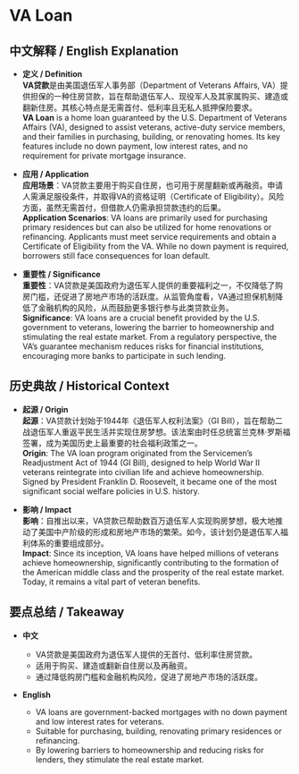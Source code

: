 # VA Loan

## 中文解释 / English Explanation

* **定义 / Definition**  
  **VA贷款**是由美国退伍军人事务部（Department of Veterans Affairs, VA）提供担保的一种住房贷款，旨在帮助退伍军人、现役军人及其家属购买、建造或翻新住房。其核心特点是无需首付、低利率且无私人抵押保险要求。  
  **VA Loan** is a home loan guaranteed by the U.S. Department of Veterans Affairs (VA), designed to assist veterans, active-duty service members, and their families in purchasing, building, or renovating homes. Its key features include no down payment, low interest rates, and no requirement for private mortgage insurance.

* **应用 / Application**  
  **应用场景**：VA贷款主要用于购买自住房，也可用于房屋翻新或再融资。申请人需满足服役条件，并取得VA的资格证明（Certificate of Eligibility）。风险方面，虽然无需首付，但借款人仍需承担贷款违约的后果。  
  **Application Scenarios**: VA loans are primarily used for purchasing primary residences but can also be utilized for home renovations or refinancing. Applicants must meet service requirements and obtain a Certificate of Eligibility from the VA. While no down payment is required, borrowers still face consequences for loan default.

* **重要性 / Significance**  
  **重要性**：VA贷款是美国政府为退伍军人提供的重要福利之一，不仅降低了购房门槛，还促进了房地产市场的活跃度。从监管角度看，VA通过担保机制降低了金融机构的风险，从而鼓励更多银行参与此类贷款业务。  
  **Significance**: VA loans are a crucial benefit provided by the U.S. government to veterans, lowering the barrier to homeownership and stimulating the real estate market. From a regulatory perspective, the VA’s guarantee mechanism reduces risks for financial institutions, encouraging more banks to participate in such lending.

## 历史典故 / Historical Context

* **起源 / Origin**  
  **起源**：VA贷款计划始于1944年《退伍军人权利法案》（GI Bill），旨在帮助二战退伍军人重返平民生活并实现住房梦想。该法案由时任总统富兰克林·罗斯福签署，成为美国历史上最重要的社会福利政策之一。  
  **Origin**: The VA loan program originated from the Servicemen’s Readjustment Act of 1944 (GI Bill), designed to help World War II veterans reintegrate into civilian life and achieve homeownership. Signed by President Franklin D. Roosevelt, it became one of the most significant social welfare policies in U.S. history.

* **影响 / Impact**  
  **影响**：自推出以来，VA贷款已帮助数百万退伍军人实现购房梦想，极大地推动了美国中产阶级的形成和房地产市场的繁荣。如今，该计划仍是退伍军人福利体系的重要组成部分。  
  **Impact**: Since its inception, VA loans have helped millions of veterans achieve homeownership, significantly contributing to the formation of the American middle class and the prosperity of the real estate market. Today, it remains a vital part of veteran benefits.

## 要点总结 / Takeaway

* **中文**  
  - VA贷款是美国政府为退伍军人提供的无首付、低利率住房贷款。  
  - 适用于购买、建造或翻新自住房以及再融资。  
  - 通过降低购房门槛和金融机构风险，促进了房地产市场的活跃度。

* **English**  
  - VA loans are government-backed mortgages with no down payment and low interest rates for veterans.  
  - Suitable for purchasing, building, renovating primary residences or refinancing.  
  - By lowering barriers to homeownership and reducing risks for lenders, they stimulate the real estate market.